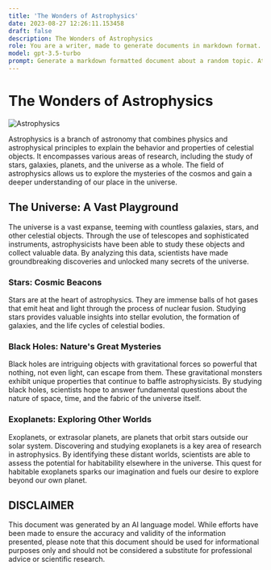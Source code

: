 ```yaml
---
title: 'The Wonders of Astrophysics'
date: 2023-08-27 12:26:11.153458
draft: false
description: The Wonders of Astrophysics
role: You are a writer, made to generate documents in markdown format. It is very important that all of the documents you generate are in valid markdown format.
model: gpt-3.5-turbo
prompt: Generate a markdown formatted document about a random topic. At the bottom, include a disclaimer explaining that the document was generated by you. The first line of the document should be the title. Make sure that the entire document is in proper markdown format, using a mix of various tags to make the document visually appealing.
---
```


# The Wonders of Astrophysics

![Astrophysics](https://www.example.com/astrophysics.jpg)

Astrophysics is a branch of astronomy that combines physics and astrophysical principles to explain the behavior and properties of celestial objects. It encompasses various areas of research, including the study of stars, galaxies, planets, and the universe as a whole. The field of astrophysics allows us to explore the mysteries of the cosmos and gain a deeper understanding of our place in the universe.

## The Universe: A Vast Playground

The universe is a vast expanse, teeming with countless galaxies, stars, and other celestial objects. Through the use of telescopes and sophisticated instruments, astrophysicists have been able to study these objects and collect valuable data. By analyzing this data, scientists have made groundbreaking discoveries and unlocked many secrets of the universe.

### Stars: Cosmic Beacons

Stars are at the heart of astrophysics. They are immense balls of hot gases that emit heat and light through the process of nuclear fusion. Studying stars provides valuable insights into stellar evolution, the formation of galaxies, and the life cycles of celestial bodies.

### Black Holes: Nature's Great Mysteries

Black holes are intriguing objects with gravitational forces so powerful that nothing, not even light, can escape from them. These gravitational monsters exhibit unique properties that continue to baffle astrophysicists. By studying black holes, scientists hope to answer fundamental questions about the nature of space, time, and the fabric of the universe itself.

### Exoplanets: Exploring Other Worlds

Exoplanets, or extrasolar planets, are planets that orbit stars outside our solar system. Discovering and studying exoplanets is a key area of research in astrophysics. By identifying these distant worlds, scientists are able to assess the potential for habitability elsewhere in the universe. This quest for habitable exoplanets sparks our imagination and fuels our desire to explore beyond our own planet.

## DISCLAIMER

This document was generated by an AI language model. While efforts have been made to ensure the accuracy and validity of the information presented, please note that this document should be used for informational purposes only and should not be considered a substitute for professional advice or scientific research.